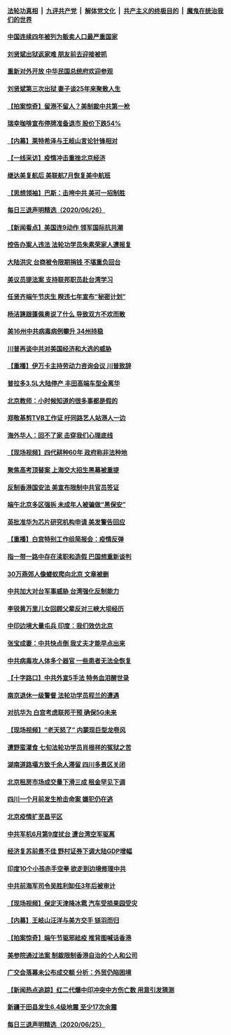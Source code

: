 

####  [法轮功真相](../../../../basic/blob/master/README.md?t=06271831) &nbsp;|&nbsp; [九评共产党](../../../../9ping.md/blob/master/README.md?t=06271831) &nbsp;|&nbsp; [解体党文化](../../../../jtdwh.md/blob/master/README.md?t=06271831)  &nbsp;|&nbsp; [共产主义的终极目的](../../../../gczydzjmd.md/blob/master/README.md?t=06271831) &nbsp;|&nbsp; [魔鬼在统治我们的世界](../../../../mgztzwmdsj.md/blob/master/README.md?t=06271831) 

#### [中国连续四年被列为贩卖人口最严重国家](../pages/nsc413/n12215565.md?t=06271831) 

#### [刘贤斌出狱返家难 朋友前去迎接被抓](../pages/nsc413/n12215427.md?t=06271831) 

#### [重新对外开放 中华民国总统府欢迎参观](../pages/nsc413/n12215543.md?t=06271831) 

#### [刘贤斌第三次出狱 妻子谈25年来聚散人生](../pages/nsc413/n12215292.md?t=06271831) 

#### [【拍案惊奇】留港不留人？美制裁中共第一枪](../pages/nsc413/n12215438.md?t=06271831) 

#### [瑞幸咖啡宣布停牌准备退市 股价下跌54%](../pages/nsc413/n12215305.md?t=06271831) 

#### [【内幕】莱特希泽与王岐山言论针锋相对](../pages/nsc413/n12212986.md?t=06271831) 

#### [【一线采访】疫情冲击重挫北京经济](../pages/nsc413/n12215313.md?t=06271831) 

#### [继达美复航后 美联航7月恢复美中航班](../pages/nsc413/n12215347.md?t=06271831) 

#### [【思想领袖】巴斯：击垮中共 美可一招制胜](../pages/nsc413/n12033990.md?t=06271831) 

#### [每日三退声明精选（2020/06/26）](../pages/nsc413/n12215316.md?t=06271831) 

#### [【新闻看点】美国连9动作 领军国际抗共潮](../pages/nsc413/n12215121.md?t=06271831) 


#### [控告办案人违法 法轮功学员朱素荣家人遭报复](../pages/nsc413/n12214315.md?t=06271831) 

#### [大陆洪灾 台商被令限期捐钱 不堪重负回台](../pages/nsc413/n12215064.md?t=06271831) 

#### [美议员提法案 支持联邦职员赴台湾学习](../pages/nsc413/n12215108.md?t=06271831) 

#### [任贤齐端午节庆生 睽违七年宣布“秘密计划”](../pages/nsc413/n12214868.md?t=06271831) 

#### [杨洁篪跟蓬佩奥说了什么 导致双方不欢而散](../pages/nsc413/n12214937.md?t=06271831) 

#### [美16州中共病毒病例攀升 34州持稳](../pages/nsc413/n12214832.md?t=06271831) 

#### [川普再谈中共对美国经济和大选的威胁](../pages/nsc413/n12214917.md?t=06271831) 

#### [【重播】伊万卡主持劳动力咨询会议 川普致辞](../pages/nsc413/n12214370.md?t=06271831) 

#### [普拉多3.5L大陆停产 丰田高端车型全离华](../pages/nsc413/n12214879.md?t=06271831) 

#### [北京教师：小时候知道的很多事都是假的](../pages/nsc413/n12133812.md?t=06271831) 

#### [郑敬基剪TVB工作证 吁同路艺人站港人一边](../pages/nsc413/n12214760.md?t=06271831) 

#### [海外华人：回不了家 击穿我们心理底线](../pages/nsc413/n12214603.md?t=06271831) 

#### [【现场视频】四代耕种60年 政府称非法种地](../pages/nsc413/n12214856.md?t=06271831) 

#### [聚焦高考顶替案 上海交大招生黑幕被重提](../pages/nsc413/n12214829.md?t=06271831) 

#### [反制香港国安法 美宣布限制中共官员签证](../pages/nsc413/n12214505.md?t=06271831) 

#### [端午北京多区强拆 未成年人被骗做“黑保安”](../pages/nsc413/n12214209.md?t=06271831) 

#### [英批准华为芯片研究机构申请 美发警告回应](../pages/nsc413/n12214643.md?t=06271831) 

#### [【重播】白宫特别工作组简报会：疫情反弹](../pages/nsc413/n12214278.md?t=06271831) 

#### [指一带一路中存在渎职和造假 巴国想重新谈判](../pages/nsc413/n12214599.md?t=06271831) 

#### [30万燕郊人像蝼蚁爬向北京 文章被删](../pages/nsc413/n12214374.md?t=06271831) 

#### [中共加大对台军事威胁 台湾强化反制能力](../pages/nsc413/n12213970.md?t=06271831) 

#### [李锐黄万里儿女回顾父辈反对三峡大坝经历](../pages/nsc413/n12214557.md?t=06271831) 

#### [中印边境大量屯兵 印度：我们效仿北京](../pages/nsc413/n12214491.md?t=06271831) 

#### [张宝成妻：中共快点倒 我丈夫才能早点出来](../pages/nsc413/n12214313.md?t=06271831) 

#### [中共病毒攻人体多个器官 一些患者无法全恢复](../pages/nsc413/n12214393.md?t=06271831) 

#### [【十字路口】中共外宣5手法 特务血泪醒世录](../pages/nsc413/n12212915.md?t=06271831) 

#### [南京退休一级警督 法轮功学员程兰的遭遇](../pages/nsc413/n12213802.md?t=06271831) 

#### [对抗华为 白宫考虑联邦干预 确保5G未来](../pages/nsc413/n12214112.md?t=06271831) 

#### [【现场视频】“老天怒了” 内蒙现巨型龙卷风](../pages/nsc413/n12214073.md?t=06271831) 

#### [遭野蛮灌食 七旬法轮功学员肖根祥的冤狱之苦](../pages/nsc413/n12211584.md?t=06271831) 

#### [湖南道路塌方致千余人滞留 四川多景区关闭](../pages/nsc413/n12214000.md?t=06271831) 

#### [北京租房市场成交量下滑三成 租金罕见下调](../pages/nsc413/n12213944.md?t=06271831) 

#### [四川一个月前发生枪击命案 嫌犯仍在逃](../pages/nsc413/n12214051.md?t=06271831) 

#### [北京疫情扩至昌平区](../pages/nsc413/n12213637.md?t=06271831) 

#### [中共军机6月第9度扰台 遭台湾空军驱离](../pages/nsc413/n12213107.md?t=06271831) 

#### [经济复苏前景不佳 野村证券下调大陆GDP增幅](../pages/nsc413/n12213259.md?t=06271831) 

#### [印度10个小孩赤手空拳 欲走到边境修理中共](../pages/nsc413/n12213595.md?t=06271831) 

#### [中共前海军司令吴胜利缷任3年后被审计](../pages/nsc413/n12213460.md?t=06271831) 

#### [【现场视频】保定天津降冰雹 汽车受损果园受灾](../pages/nsc413/n12213108.md?t=06271831) 

#### [【内幕】王岐山汪洋与美方交手 铩羽而归](../pages/nsc413/n12212964.md?t=06271831) 

#### [【拍案惊奇】端午节驱邪祛疫 推背图喊话香港](../pages/nsc413/n12212957.md?t=06271831) 

#### [美参院通过法案 制裁限制香港自治的个人和公司](../pages/nsc413/n12212374.md?t=06271831) 


#### [广交会落幕未公布成交额 分析：外贸仍陷困境](../pages/nsc413/n12212834.md?t=06271831) 

#### [【新闻热点追踪】红二代爆中印冲突中方伤亡数 用意引发猜测](../pages/nsc413/n12213317.md?t=06271831) 

#### [新疆于田县发生6.4级地震 至少17次余震](../pages/nsc413/n12213052.md?t=06271831) 

#### [每日三退声明精选（2020/06/25）](../pages/nsc413/n12213079.md?t=06271831) 

